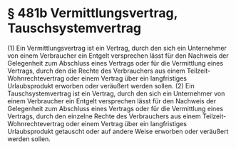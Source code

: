 # § 481b Vermittlungsvertrag, Tauschsystemvertrag
(1) Ein Vermittlungsvertrag ist ein Vertrag, durch den sich ein Unternehmer von einem Verbraucher ein Entgelt versprechen lässt für den Nachweis der Gelegenheit zum Abschluss eines Vertrags oder für die Vermittlung eines Vertrags, durch den die Rechte des Verbrauchers aus einem Teilzeit-Wohnrechtevertrag oder einem Vertrag über ein langfristiges Urlaubsprodukt erworben oder veräußert werden sollen.
(2) Ein Tauschsystemvertrag ist ein Vertrag, durch den sich ein Unternehmer von einem Verbraucher ein Entgelt versprechen lässt für den Nachweis der Gelegenheit zum Abschluss eines Vertrags oder für die Vermittlung eines Vertrags, durch den einzelne Rechte des Verbrauchers aus einem Teilzeit-Wohnrechtevertrag oder einem Vertrag über ein langfristiges Urlaubsprodukt getauscht oder auf andere Weise erworben oder veräußert werden sollen.